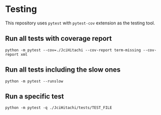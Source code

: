 # Testing

This repository uses `pytest` with `pytest-cov` extension as the testing tool.

## Run all tests with coverage report

    python -m pytest --cov=./JciHitachi --cov-report term-missing --cov-report xml

## Run all tests including the slow ones

    python -m pytest --runslow

## Run a specific test

    python -m pytest -q ./JciHitachi/tests/TEST_FILE